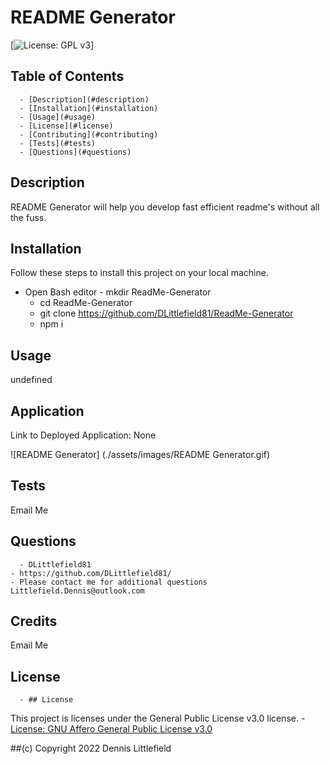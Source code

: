 
# README Generator

[![License: GPL v3](https://img.shields.io/badge/License-GPLv3-blue.svg)]


## Table of Contents
      - [Description](#description)
      - [Installation](#installation)
      - [Usage](#usage)
      - [License](#license)
      - [Contributing](#contributing)
      - [Tests](#tests)
      - [Questions](#questions)

## Description
README Generator will help you develop fast efficient readme's without all the fuss.

## Installation

Follow these steps to install this project on your local machine.

- Open Bash editor
      - mkdir ReadMe-Generator
    - cd ReadMe-Generator
    - git clone https://github.com/DLittlefield81/ReadMe-Generator
    - npm i

## Usage
undefined

## Application

Link to Deployed Application: None

![README Generator] (./assets/images/README Generator.gif)

## Tests
Email Me

## Questions
      - DLittlefield81
    - https://github.com/DLittlefield81/
    - Please contact me for additional questions Littlefield.Dennis@outlook.com

## Credits
Email Me

## License

      - ## License
   This project is licenses under the General Public License v3.0 license.
    - [License: GNU Affero General Public License v3.0](https://www.gnu.org/licenses/gpl-3.0) 

##(c) Copyright 2022 Dennis Littlefield
    